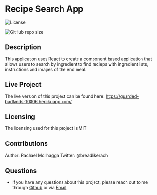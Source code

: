 # Recipe Search App

![License](https://img.shields.io/github/license/mcilhaggis/employee-tracker)

![GitHub repo size](https://img.shields.io/github/repo-size/mcilhaggis/employee-tracker)

## Description

This application uses React to create a component based application that allows users to search by ingredient to find recieps with ingredient lists, instructions and images of the end meal. 

## Live Project
The live version of this project can be found here: https://guarded-badlands-10806.herokuapp.com/

## Licensing 
The licensing used for this project is MIT

## Contributions 
Author: Rachael McIlhagga
Twitter: @breadlikerach
    
## Questions
* If you have any questions about this project, please reach out to me  through <a href="https://github.com/mcilhaggis">Github</a>  or via <a href="mailto:rachael.mcilhagga@live.co.uk">Email</a>

